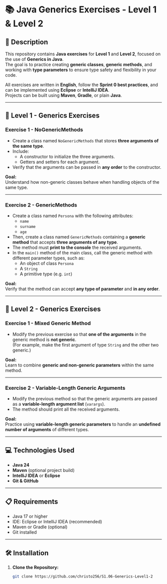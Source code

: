 # 📚 Java Generics Exercises - Level 1 & Level 2

## 📄 Description

This repository contains **Java exercises** for **Level 1** and **Level 2**, focused on the use of **Generics in Java**.  
The goal is to practice creating **generic classes**, **generic methods**, and working with **type parameters** to ensure type safety and flexibility in your code.

All exercises are written in **English**, follow the **Sprint 0 best practices**, and can be implemented using **Eclipse** or **IntelliJ IDEA**.  
Projects can be built using **Maven**, **Gradle**, or plain **Java**.

---

## 🧩 Level 1 - Generics Exercises

### Exercise 1 - NoGenericMethods

- Create a class named `NoGenericMethods` that stores **three arguments of the same type**.  
- Include:
  - A constructor to initialize the three arguments.
  - Getters and setters for each argument.
- Verify that the arguments can be passed in **any order** to the constructor.

**Goal:**  
Understand how non-generic classes behave when handling objects of the same type.

---

### Exercise 2 - GenericMethods

- Create a class named `Persona` with the following attributes:
  - `name`
  - `surname`
  - `age`
- Then, create a class named `GenericMethods` containing a **generic method** that accepts **three arguments of any type**.
- The method must **print to the console** the received arguments.
- In the `main()` method of the main class, call the generic method with different parameter types, such as:
  - An object of class `Persona`
  - A `String`
  - A primitive type (e.g. `int`)

**Goal:**  
Verify that the method can accept **any type of parameter** and **in any order**.

---

## 🧩 Level 2 - Generics Exercises

### Exercise 1 - Mixed Generic Method

- Modify the previous exercise so that **one of the arguments** in the generic method is **not generic**.  
  (For example, make the first argument of type `String` and the other two generic.)

**Goal:**  
Learn to combine **generic and non-generic parameters** within the same method.

---

### Exercise 2 - Variable-Length Generic Arguments

- Modify the previous method so that the generic arguments are passed as a **variable-length argument list** (`varargs`).
- The method should print all the received arguments.

**Goal:**  
Practice using **variable-length generic parameters** to handle an **undefined number of arguments** of different types.

---

## 💻 Technologies Used

- **Java 24**  
- **Maven** (optional project build)  
- **IntelliJ IDEA** or **Eclipse**  
- **Git & GitHub**

---

## 📋 Requirements

- Java 17 or higher  
- IDE: Eclipse or IntelliJ IDEA (recommended)  
- Maven or Gradle (optional)  
- Git installed

---

## 🛠️ Installation

1. **Clone the Repository:**
   ```bash
   git clone https://github.com/christo256/S1.06-Generics-Level1-2
